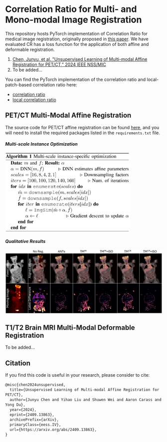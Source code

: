 # Correlation Ratio for Multi- and Mono-modal Image Registration
This repository hosts PyTorch implementation of Correlation Ratio for medical image registration, originally proposed in [this paper](https://link.springer.com/chapter/10.1007/BFb0056301). We have evaluated CR has a loss function for the application of both affine and deformable registration.

1. [Chen, Junyu, et al. "Unsupervised Learning of Multi-modal Affine Registration for PET/CT,” 2024 IEEE NSS/MIC](https://arxiv.org/pdf/2409.13863v1)
2. To be added...

You can find the PyTorch implementation of the correlation ratio and local-patch-based correlation ratio here:
- [correlation ratio](https://github.com/junyuchen245/Correlation_Ratio/blob/91c142199da6e877ff6276ccf7cfe795e66eccb0/affine/losses.py#L235)
- [local correlation ratio](https://github.com/junyuchen245/Correlation_Ratio/blob/91c142199da6e877ff6276ccf7cfe795e66eccb0/affine/losses.py#L300)

## PET/CT Multi-Modal Affine Registration
The source code for PET/CT affine registration can be found [here](https://github.com/junyuchen245/Correlation_Ratio/tree/main/affine), and you will need to install the required packages listed in the `requirements.txt` file.

#### *Multi-scale Instance Optimization*
<img src="https://github.com/junyuchen245/Correlation_Ratio/blob/main/figs/AffineRegAlg.jpg" width="400"/>

#### *Qualitative Results*
<img src="https://github.com/junyuchen245/Correlation_Ratio/blob/main/figs/Affine_PETCT.jpg" width="700"/>

## T1/T2 Brain MRI Multi-Modal Deformable Registration
To be added...

## Citation
If you find this code is useful in your research, please consider to cite:

    @misc{chen2024unsupervised,
      title={Unsupervised Learning of Multi-modal Affine Registration for PET/CT}, 
      author={Junyu Chen and Yihao Liu and Shuwen Wei and Aaron Carass and Yong Du},
      year={2024},
      eprint={2409.13863},
      archivePrefix={arXiv},
      primaryClass={eess.IV},
      url={https://arxiv.org/abs/2409.13863}, 
    }
